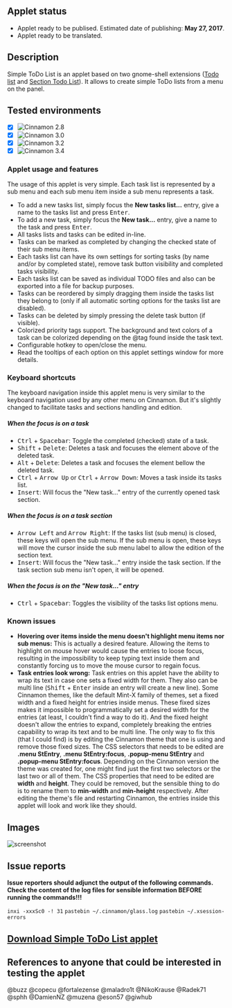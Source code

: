 ## Applet status

- Applet ready to be publised. Estimated date of publishing: **May 27, 2017**.
- Applet ready to be translated.

## Description

Simple ToDo List is an applet based on two gnome-shell extensions ([Todo list](https://github.com/bsaleil/todolist-gnome-shell-extension) and [Section Todo List](https://github.com/tomMoral/ToDoList)). It allows to create simple ToDo lists from a menu on the panel.

## Tested environments

* [x] ![Cinnamon 2.8](https://odyseus.github.io/CinnamonTools/lib/badges/cinn-2.8.svg)
* [x] ![Cinnamon 3.0](https://odyseus.github.io/CinnamonTools/lib/badges/cinn-3.0.svg)
* [x] ![Cinnamon 3.2](https://odyseus.github.io/CinnamonTools/lib/badges/cinn-3.2.svg)
* [x] ![Cinnamon 3.4](https://odyseus.github.io/CinnamonTools/lib/badges/cinn-3.4.svg)

### Applet usage and features

The usage of this applet is very simple. Each task list is represented by a sub menu and each sub menu item inside a sub menu represents a task.

- To add a new tasks list, simply focus the **New tasks list...** entry, give a name to the tasks list and press <kbd>Enter</kbd>.
- To add a new task, simply focus the **New task...** entry, give a name to the task and press <kbd>Enter</kbd>.
- All tasks lists and tasks can be edited in-line.
- Tasks can be marked as completed by changing the checked state of their sub menu items.
- Each tasks list can have its own settings for sorting tasks (by name and/or by completed state), remove task button visibility and completed tasks visibility.
- Each tasks list can be saved as individual TODO files and also can be exported into a file for backup purposes.
- Tasks can be reordered by simply dragging them inside the tasks list they belong to (only if all automatic sorting options for the tasks list are disabled).
- Tasks can be deleted by simply pressing the delete task button (if visible).
- Colorized priority tags support. The background and text colors of a task can be colorized depending on the @tag found inside the task text.
- Configurable hotkey to open/close the menu.
- Read the tooltips of each option on this applet settings window for more details.

### Keyboard shortcuts

The keyboard navigation inside this applet menu is very similar to the keyboard navigation used by any other menu on Cinnamon. But it's slightly changed to facilitate tasks and sections handling and edition.

##### When the focus is on a task

- <kbd>Ctrl</kbd> + <kbd>Spacebar</kbd>: Toggle the completed (checked) state of a task.
- <kbd>Shift</kbd> + <kbd>Delete</kbd>: Deletes a task and focuses the element above of the deleted task.
- <kbd>Alt</kbd> + <kbd>Delete</kbd>: Deletes a task and focuses the element bellow the deleted task.
- <kbd>Ctrl</kbd> + <kbd>Arrow Up</kbd> or <kbd>Ctrl</kbd> + <kbd>Arrow Down</kbd>: Moves a task inside its tasks list.
- <kbd>Insert</kbd>: Will focus the "New task..." entry of the currently opened task section.

##### When the focus is on a task section

- <kbd>Arrow Left</kbd> and <kbd>Arrow Right</kbd>: If the tasks list (sub menu) is closed, these keys will open the sub menu. If the sub menu is open, these keys will move the cursor inside the sub menu label to allow the edition of the section text.
- <kbd>Insert</kbd>: Will focus the "New task..." entry inside the task section. If the task section sub menu isn't open, it will be opened.

##### When the focus is on the "New task..." entry

- <kbd>Ctrl</kbd> + <kbd>Spacebar</kbd>: Toggles the visibility of the tasks list options menu.

### Known issues

- **Hovering over items inside the menu doesn't highlight menu items nor sub menus:** This is actually a desired feature. Allowing the items to highlight on mouse hover would cause the entries to loose focus, resulting in the impossibility to keep typing text inside them and constantly forcing us to move the mouse cursor to regain focus.
- **Task entries look wrong:** Task entries on this applet have the ability to wrap its text in case one sets a fixed width for them. They also can be multi line (<kbd>Shift</kbd> + <kbd>Enter</kbd> inside an entry will create a new line). Some Cinnamon themes, like the default Mint-X family of themes, set a fixed width and a fixed height for entries inside menus. These fixed sizes makes it impossible to programmatically set a desired width for the entries (at least, I couldn't find a way to do it). And the fixed height doesn't allow the entries to expand, completely breaking the entries capability to wrap its text and to be multi line. The only way to fix this (that I could find) is by editing the Cinnamon theme that one is using and remove those fixed sizes. The CSS selectors that needs to be edited are **.menu StEntry**, **.menu StEntry:focus**, **.popup-menu StEntry** and **.popup-menu StEntry:focus**. Depending on the Cinnamon version the theme was created for, one might find just the first two selectors or the last two or all of them. The CSS properties that need to be edited are **width** and **height**. They could be removed, but the sensible thing to do is to rename them to **min-width** and **min-height** respectively. After editing the theme's file and restarting Cinnamon, the entries inside this applet will look and work like they should.

## Images

![screenshot](https://cloud.githubusercontent.com/assets/3822556/25260927/90d078ba-2625-11e7-9ed5-6ada5a8fe5ae.png)

## Issue reports

**Issue reporters should adjunct the output of the following commands.**
**Check the content of the log files for sensible information BEFORE running the commands!!!**

`inxi -xxxSc0 -! 31`
`pastebin ~/.cinnamon/glass.log`
`pastebin ~/.xsession-errors`

## [Download Simple ToDo List applet](https://odyseus.github.io/CinnamonTools/pkg/0dyseus@SimpleToDoList.tar.gz)

## References to anyone that could be interested in testing the applet

@buzz @copecu @fortalezense @maladro1t @NikoKrause @Radek71 @sphh @DamienNZ @muzena @eson57 @giwhub
